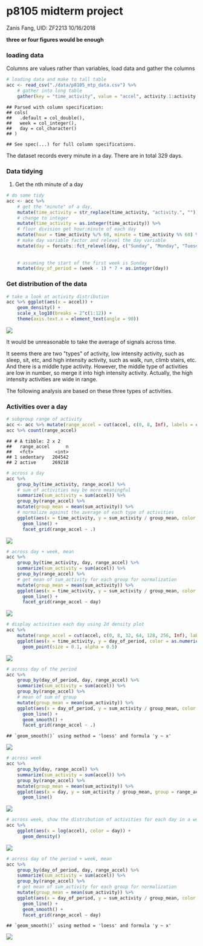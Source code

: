 p8105 midterm project
================
Zanis Fang, UID: ZF2213
10/16/2018

**three or four figures would be enough**

### loading data

Columns are values rather than variables, load data and gather the columns

``` r
# loading data and make to tall table
acc <- read_csv("./data/p8105_mtp_data.csv") %>% 
    # gather into long table
    gather(key = "time_activity", value = "accel", activity.1:activity.1440)
```

    ## Parsed with column specification:
    ## cols(
    ##   .default = col_double(),
    ##   week = col_integer(),
    ##   day = col_character()
    ## )

    ## See spec(...) for full column specifications.

The dataset records every minute in a day. There are in total 329 days.

### Data tidying

1.  Get the nth minute of a day

``` r
# do some tidy
acc <- acc %>% 
    # get the "minute" of a day, 
    mutate(time_activity = str_replace(time_activity, "activity.", "")) %>% 
    # change to integer
    mutate(time_activity = as.integer(time_activity)) %>% 
    # floor division get hour:minute of each day
    mutate(hour = time_activity %/% 60, minute = time_activity %% 60) %>% 
    # make day variable factor and relevel the day variable
    mutate(day = forcats::fct_relevel(day, c("Sunday", "Monday", "Tuesday",
                                                                                     "Wednesday", "Thursday",
                                                                                     "Friday", "Saturday"))) %>% 
    # assuming the start of the first week is Sunday
    mutate(day_of_period = (week - 1) * 7 + as.integer(day))
```

### Get distribution of the data

``` r
# take a look at activity distribution
acc %>% ggplot(aes(x = accel)) +
    geom_density() +
    scale_x_log10(breaks = 2^c(1:12)) +
    theme(axis.text.x = element_text(angle = 90))
```

![](p8105_mtp_zf2213_files/figure-markdown_github/sub_group-1.png)

It would be unreasonable to take the average of signals across time.

It seems there are two "types" of activity, low intensity activity, such as sleep, sit, etc, and high intensity activity, such as walk, run, climb stairs, etc. And there is a middle type activity. However, the middle type of activities are low in number, so merge it into high intensity activity. Actually, the high intensity activities are wide in range.

The following analysis are based on these three types of activities.

### Activities over a day

``` r
# subgroup range of activity 
acc <- acc %>% mutate(range_accel = cut(accel, c(0, 8, Inf), labels = c("sedentary", "active"))) 
acc %>% count(range_accel)
```

    ## # A tibble: 2 x 2
    ##   range_accel      n
    ##   <fct>        <int>
    ## 1 sedentary   204542
    ## 2 active      269218

``` r
# across a day
acc %>%
    group_by(time_activity, range_accel) %>%
    # sum of activities may be more meaningful
    summarize(sum_activity = sum(accel)) %>%
    group_by(range_accel) %>% 
    mutate(group_mean = mean(sum_activity)) %>%
    # normalize against the average of each type of activities
    ggplot(aes(x = time_activity, y = sum_activity / group_mean, color = range_accel)) +
      geom_line() +
      facet_grid(range_accel ~ .)
```

![](p8105_mtp_zf2213_files/figure-markdown_github/unnamed-chunk-2-1.png)

``` r
# across day + week, mean
acc %>%
    group_by(time_activity, day, range_accel) %>% 
    summarize(sum_activity = sum(accel)) %>%
    group_by(range_accel) %>% 
    # get mean of sum_activity for each group for normalization
    mutate(group_mean = mean(sum_activity)) %>% 
    ggplot(aes(x = time_activity, y = sum_activity / group_mean, color = range_accel)) +
      geom_line() +
      facet_grid(range_accel ~ day)
```

![](p8105_mtp_zf2213_files/figure-markdown_github/unnamed-chunk-2-2.png)

``` r
# display activities each day using 2d density plot
acc %>%
    mutate(range_accel = cut(accel, c(0, 8, 32, 64, 128, 256, Inf), labels = c(1:6))) %>% 
    ggplot(aes(x = time_activity, y = day_of_period, color = as.numeric(range_accel))) +
      geom_point(size = 0.1, alpha = 0.5)
```

![](p8105_mtp_zf2213_files/figure-markdown_github/unnamed-chunk-2-3.png)

``` r
# across day of the period
acc %>%
    group_by(day_of_period, day, range_accel) %>% 
    summarize(sum_activity = sum(accel)) %>% 
    group_by(range_accel) %>% 
    # mean of sum of group
    mutate(group_mean = mean(sum_activity)) %>%
    ggplot(aes(x = day_of_period, y = sum_activity / group_mean, color = range_accel)) +
      geom_line() +
      geom_smooth() +
      facet_grid(range_accel ~ .)
```

    ## `geom_smooth()` using method = 'loess' and formula 'y ~ x'

![](p8105_mtp_zf2213_files/figure-markdown_github/unnamed-chunk-2-4.png)

``` r
# across week
acc %>%
    group_by(day, range_accel) %>%
    summarize(sum_activity = sum(accel)) %>%
    group_by(range_accel) %>% 
    mutate(group_mean = mean(sum_activity)) %>% 
    ggplot(aes(x = day, y = sum_activity / group_mean, group = range_accel, color = range_accel)) +
      geom_line()
```

![](p8105_mtp_zf2213_files/figure-markdown_github/unnamed-chunk-2-5.png)

``` r
# across week, show the distribution of activities for each day in a week
acc %>%
    ggplot(aes(x = log(accel), color = day)) +
      geom_density()
```

![](p8105_mtp_zf2213_files/figure-markdown_github/unnamed-chunk-2-6.png)

``` r
# across day of the period + week, mean
acc %>%
    group_by(day_of_period, day, range_accel) %>% 
    summarize(sum_activity = sum(accel)) %>%
    group_by(range_accel) %>% 
    # get mean of sum_activity for each group for normalization
    mutate(group_mean = mean(sum_activity)) %>% 
    ggplot(aes(x = day_of_period, y = sum_activity / group_mean, color = range_accel)) +
      geom_line() +
      geom_smooth() +
      facet_grid(range_accel ~ day)
```

    ## `geom_smooth()` using method = 'loess' and formula 'y ~ x'

![](p8105_mtp_zf2213_files/figure-markdown_github/unnamed-chunk-2-7.png)
